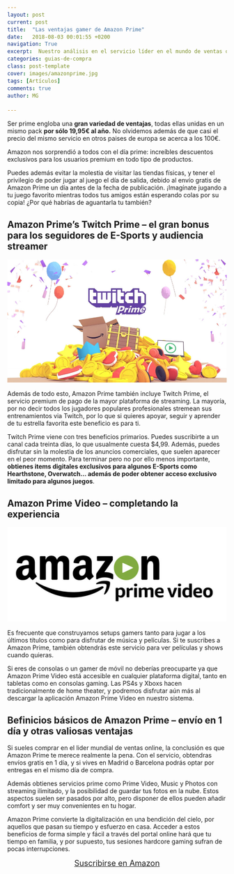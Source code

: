 ```yaml
---
layout: post
current: post
title:  "Las ventajas gamer de Amazon Prime"
date:   2018-08-03 00:01:55 +0200
navigation: True
excerpt:  Nuestro análisis en el servicio líder en el mundo de ventas online, Amazon Prime. ¿Qué ventajas ofrece? ¿Merece realmente la pena? </br>
categories: guias-de-compra
class: post-template
cover: images/amazonprime.jpg
tags: [Artículos]
comments: true
author: MG

---
```



Ser prime engloba una **gran variedad de ventajas**, todas ellas unidas en un mismo pack **por sólo 19,95€ al año.** No olvidemos además de que casi el precio del mismo servicio en otros paises de europa se acerca a los 100€. 

Amazon nos sorprendió a todos con el día prime: increíbles descuentos exclusivos para los usuarios premium en todo tipo de productos. 

Puedes además evitar la molestia de visitar las tiendas físicas, y tener el privilegio de poder jugar al juego el día de salida, debido al envío gratis de Amazon Prime un día antes de la fecha de publicación. ¡Imagínate jugando a tu juego favorito mientras todos tus amigos están esperando colas por su copia! ¿Por qué habrías de aguantarla tu también?

## Amazon Prime’s Twitch Prime – el gran bonus para los seguidores de E-Sports y audiencia streamer

<img src="/images/pictures/twitch-prime-worth-it.jpg">

Además de todo esto, Amazon Prime también incluye Twitch Prime, el servicio premium de pago de la mayor plataforma de streaming. La mayoría, por no decir todos los jugadores populares profesionales stremean sus entrenamientos via Twitch, por lo que si quieres apoyar, seguir y aprender de tu estrella favorita este beneficio es para ti.

Twitch Prime viene con tres beneficios primarios. Puedes suscribirte a un canal cada treinta días, lo que usualmente cuesta $4,99. Además, puedes disfrutar sin la molestia de los anuncios comerciales, que suelen aparecer en el peor momento. Para terminar pero no por ello menos importante, **obtienes items digitales exclusivos para algunos E-Sports como Hearthstone, Overwatch... además de poder obtener acceso exclusivo limitado para algunos juegos**. 

## Amazon Prime Video – completando la experiencia

<img src="/images/pictures/amazon-prime-video-worth-it.jpg">

Es frecuente que construyamos setups gamers tanto para jugar a los últimos títulos como para disfrutar de música y películas. Si te suscribes a Amazon Prime, también obtendrás este servicio para ver películas y shows cuando quieras. 

Si eres de consolas o un gamer de móvil no deberías preocuparte ya que Amazon Prime Video está accesible en cualquier plataforma digital, tanto en tabletas como en consolas gaming. Las PS4s y Xboxs hacen tradicionalmente de home theater, y podremos disfrutar aún más al descargar la aplicación Amazon Prime Video en nuestro sistema. 

## Befinicios básicos de Amazon Prime – envío en 1 día y otras valiosas ventajas

Si sueles comprar en el lider mundial de ventas online,  la conclusión es que Amazon Prime te merece realmente la pena. Con el servicio, obtendras envíos gratis en 1 día, y si vives en Madrid o Barcelona podrás optar por entregas en el mismo día de compra. 

Además obtienes servicios prime como Prime Video, Music y Photos con streaming ilimitado, y la posibilidad de guardar tus fotos en la nube. Estos aspectos suelen ser pasados por alto, pero disponer de ellos pueden añadir comfort y ser muy convenientes en tu hogar.

Amazon Prime convierte la digitalización en una bendición del cielo, por aquellos que pasan su tiempo y esfuerzo en  casa. Acceder a estos beneficios de forma simple y fácil a través del portal online hará que tu tiempo en familia, y por supuesto, tus sesiones hardcore gaming sufran de pocas interrupciones.



<center>
<a href="https://www.amazon.es/amazonprime?_encoding=UTF8&tag=monitoresgami-21" target="_blank" class="btn-ama"><font size="4">Suscribirse en Amazon</font></a></center>

